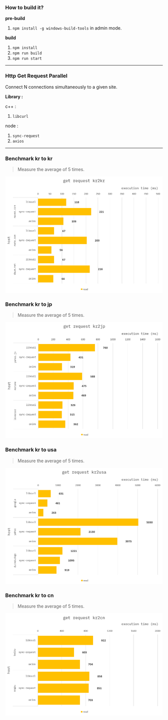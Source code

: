 ### How to build it?

**pre-build**

1. `npm install -g windows-build-tools` in admin mode.

**build**

1. `npm install`
2. `npm run build`
3. `npm run start`

---

### Http Get Request Parallel

Connect N connections simultaneously to a given site.

**Library :**

c++ :

1. `libcurl`

node :

1. `sync-request`
2. `axios`

---

### Benchmark kr to kr

> Measure the average of 5 times.

![](./resource/benchmark_kr2kr.png)

### Benchmark kr to jp

> Measure the average of 5 times.

![](./resource/benchmark_kr2jp.png)

### Benchmark kr to usa

> Measure the average of 5 times.

![](./resource/benchmark_kr2usa.png)

### Benchmark kr to cn

> Measure the average of 5 times.

![](./resource/benchmark_kr2cn.png)
